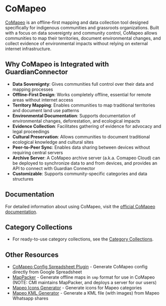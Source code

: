 # CoMapeo

[CoMapeo](https://www.comapeo.app/) is an offline-first mapping and data collection tool designed specifically for indigenous communities and grassroots organizations. Built with a focus on data sovereignty and community control, CoMapeo allows communities to map their territories, document environmental changes, and collect evidence of environmental impacts without relying on external internet infrastructure.

## Why CoMapeo is Integrated with GuardianConnector

- **Data Sovereignty**: Gives communities full control over their data and mapping processes
- **Offline-First Design**: Works completely offline, essential for remote areas without internet access
- **Territory Mapping**: Enables communities to map traditional territories and document land use patterns
- **Environmental Documentation**: Supports documentation of environmental changes, deforestation, and ecological impacts
- **Evidence Collection**: Facilitates gathering of evidence for advocacy and legal proceedings
- **Cultural Preservation**: Allows communities to document traditional ecological knowledge and cultural sites
- **Peer-to-Peer Sync**: Enables data sharing between devices without requiring central servers
- **Archive Server**: A CoMapeo archive server (a.k.a. Comapeo Cloud) can be deployed to synchronize data to and from devices, and provides an API to connect with Guardian Connector
- **Customizable**: Supports community-specific categories and data structures

## Documentation

For detailed information about using CoMapeo, visit the [official CoMapeo documentation](https://lab.digital-democracy.org/comapeo-docs/).

## Category Collections

* For ready-to-use category collections, see the [Category Collections](./templates.md).

## Other Resources

- [CoMapeo Config Spreadsheet Plugin](https://github.com/digidem/comapeo-config-spreadsheet-plugin) - Generate CoMapeo config directly from Google Spreadsheet
- [MapPacker](https://github.com/conservationmetrics/mappacker) - Generate offline maps in `smp` format for use in CoMapeo (NOTE: CMI maintains MapPacker, and deploys a server for our users)
- [Mapeo Icons Generator](https://icons.earthdefenderstoolkit.com/) - Generate icons for Mapeo categories
- [Mapeo KML Generator](https://rudokemper.github.io/mapeo-kml-generator/) - Generate a KML file (with images) from Mapeo Whatsapp shares
